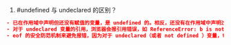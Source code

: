 1. #undefined 与 undeclared 的区别？
```json
- 已在作用域中声明但还没有赋值的变量，是 undefined 的。相反，还没有在作用域中声明过的变量，是 undeclared 的。
- 对于 undeclared 变量的引用，浏览器会报引用错误，如 ReferenceError: b is not defined 。但是我们可以使用 typ
- eof 的安全防范机制来避免报错，因为对于 undeclared（或者 not defined ）变量，typeof 会返回 "undefined"。
```
